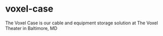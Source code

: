 # voxel-case
The Voxel Case is our cable and equipment storage solution at The Voxel Theater in Baltimore, MD
